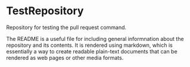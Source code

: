 # TestRepository
Repository for testing the pull request command.

The README is a useful file for including general informnation about the repository and its contents. It is rendered using markdown, which is essentially a way to create readable plain-text documents that can be rendered as web pages or other media formats.
